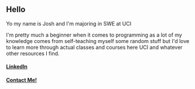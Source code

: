 ## Hello
Yo my name is Josh and I'm majoring in SWE at UCI

I'm pretty much a beginner when it comes to programming as a lot of my knowledge comes from self-teaching myself some random stuff but I'd love to learn more through actual classes and courses here UCI and whatever other resources I find.



#### [LinkedIn](https://www.linkedin.com/in/joshua-sullivan-0b4193292/)  
#### [Contact Me!](mailto:jmsulli3@uci.edu)
<!--
**Hydrohaven/Hydrohaven** is a ✨ _special_ ✨ repository because its `README.md` (this file) appears on your GitHub profile.

Here are some ideas to get you started:

- 🔭 I’m currently working on ...
- 🌱 I’m currently learning ...
- 👯 I’m looking to collaborate on ...
- 🤔 I’m looking for help with ...
- 💬 Ask me about ...
- 📫 How to reach me: ...
- 😄 Pronouns: ...
- ⚡ Fun fact: ...
-->
